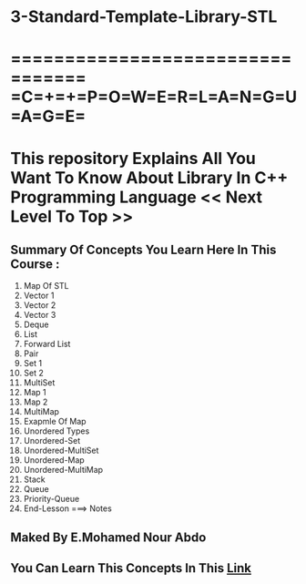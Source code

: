# 3-Standard-Template-Library-STL
=================================
=C=+=+=P=O=W=E=R=L=A=N=G=U=A=G=E=
=================================
This repository Explains All You Want To Know About Library In C++ Programming Language &lt;&lt; Next Level To Top >>
=====================================================================================================================
## Summary Of Concepts You Learn Here In This Course :
1. Map Of STL
2. Vector 1
3. Vector 2
4. Vector 3
5. Deque
6. List
7. Forward List
8. Pair
9. Set 1
10. Set 2
11. MultiSet
12. Map 1
13. Map 2
14. MultiMap
15. Exapmle Of Map
16. Unordered Types
17. Unordered-Set
18. Unordered-MultiSet
19. Unordered-Map
20. Unordered-MultiMap
21. Stack
22. Queue
23. Priority-Queue
24. End-Lesson ===> Notes
## Maked By E.Mohamed Nour Abdo
## You Can Learn This Concepts In This [Link](https://www.w3schools.com/cpp/cpp_data_structures.asp)
